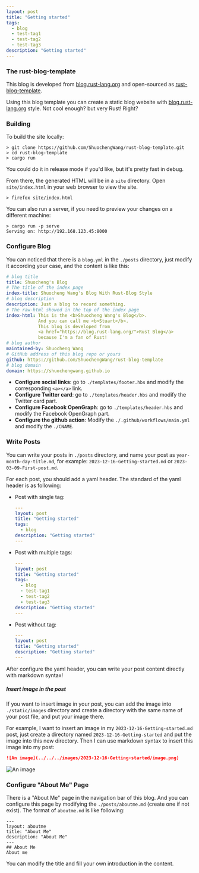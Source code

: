 ```yaml
---
layout: post
title: "Getting started"
tags: 
  - blog
  - test-tag1
  - test-tag2
  - test-tag3
description: "Getting started"
---
```


### The rust-blog-template
This blog is developed from [blog.rust-lang.org](https://blog.rust-lang.org/)
and open-sourced as [rust-blog-template](https://github.com/ShuochengWang/rust-blog-template).

Using this blog template you can create a static blog website with [blog.rust-lang.org](https://blog.rust-lang.org/) style. Not cool enough? but very Rust! Right?

### Building

To build the site locally:

```console
> git clone https://github.com/ShuochengWang/rust-blog-template.git
> cd rust-blog-template
> cargo run
```

You could do it in release mode if you'd like, but it's pretty fast in debug.

From there, the generated HTML will be in a `site` directory.
Open `site/index.html` in your web browser to view the site.

```console
> firefox site/index.html
```

You can also run a server, if you need to preview your changes on a different machine:

```console
> cargo run -p serve
Serving on: http://192.168.123.45:8000
```

### Configure Blog
You can noticed that there is a `blog.yml` in the `./posts` directory, 
just modify it according your case, and the content is like this:

```yaml
# blog title
title: Shuocheng's Blog
# The title of the index page
index-title: Shuocheng Wang's Blog With Rust-Blog Style
# blog description
description: Just a blog to record something.
# The raw-html showed in the top of the index page
index-html: This is the <b>Shuocheng Wang's Blog</b>.
            And you can call me <b>Stuart</b>.
            This blog is developed from 
            <a href="https://blog.rust-lang.org/">Rust Blog</a>
            because I'm a fan of Rust!
# blog author
maintained-by: Shuocheng Wang
# GitHub address of this blog repo or yours
github: https://github.com/ShuochengWang/rust-blog-template
# blog domain
domain: https://shuochengwang.github.io
```


- **Configure social links**:
  go to `./templates/footer.hbs` and modify the corresponding `<a></a>` link.
- **Configure Twitter card**:
  go to `./templates/header.hbs` and modify the Twitter card part.
- **Configure Facebook OpenGraph**:
  go to `./templates/header.hbs` and modify the Facebook OpenGraph part.
- **Configure the github action**:
  Modify the `./.github/workflows/main.yml` and modify the `./CNAME`.


### Write Posts

You can write your posts in `./posts` directory, and name your post as `year-month-day-title.md`, for example:
`2023-12-16-Getting-started.md` or `2023-03-09-First-post.md`.

For each post, you should add a yaml header. The standard of the yaml header is as following:

- Post with single tag:
  ```yaml
  ---
  layout: post
  title: "Getting started"
  tags: 
    - blog
  description: "Getting started"
  ---
  ```

- Post with multiple tags:
  ```yaml
  ---
  layout: post
  title: "Getting started"
  tags: 
    - blog
    - test-tag1
    - test-tag2
    - test-tag3
  description: "Getting started"
  ---
  ```

- Post without tag:
  ```yaml
  ---
  layout: post
  title: "Getting started"
  description: "Getting started"
  ---
  ```

After configure the yaml header, you can write your post content directly with markdown syntax!

##### Insert image in the post

If you want to insert image in your post, you can add the image into `./static/images` directory and create a directory with the same name of your post file, and put your image there.

For example, I want to insert an image in my `2023-12-16-Getting-started.md` post,
just create a directory named `2023-12-16-Getting-started` and put the image into this new directory.
Then I can use markdown syntax to insert this image into my post:

```md
![An image](../../../images/2023-12-16-Getting-started/image.png)
```

![An image](../../../images/2023-12-16-Getting-started/image.png)

### Configure "About Me" Page
There is a "About Me" page in the navigation bar of this blog.
And you can configure this page by modifying the `./posts/aboutme.md` (create one if not exist).
The format of `aboutme.md` is like following:
```
---
layout: aboutme
title: "About Me"
description: "About Me"
---
## About Me
About me
```
You can modify the title and fill your own introduction in the content.
